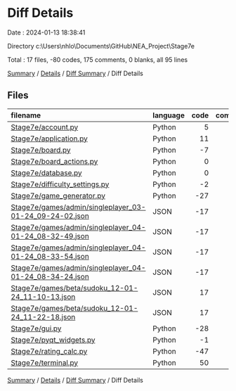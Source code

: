 # Diff Details

Date : 2024-01-13 18:38:41

Directory c:\\Users\\nhlo\\Documents\\GitHub\\NEA_Project\\Stage7e

Total : 17 files,  -80 codes, 175 comments, 0 blanks, all 95 lines

[Summary](results.md) / [Details](details.md) / [Diff Summary](diff.md) / Diff Details

## Files
| filename | language | code | comment | blank | total |
| :--- | :--- | ---: | ---: | ---: | ---: |
| [Stage7e/account.py](/Stage7e/account.py) | Python | 5 | 2 | 3 | 10 |
| [Stage7e/application.py](/Stage7e/application.py) | Python | 11 | 0 | 3 | 14 |
| [Stage7e/board.py](/Stage7e/board.py) | Python | -7 | 0 | -2 | -9 |
| [Stage7e/board_actions.py](/Stage7e/board_actions.py) | Python | 0 | 0 | 1 | 1 |
| [Stage7e/database.py](/Stage7e/database.py) | Python | 0 | 2 | 0 | 2 |
| [Stage7e/difficulty_settings.py](/Stage7e/difficulty_settings.py) | Python | -2 | 2 | 0 | 0 |
| [Stage7e/game_generator.py](/Stage7e/game_generator.py) | Python | -27 | 0 | -9 | -36 |
| [Stage7e/games/admin/singleplayer_03-01-24_09-24-02.json](/Stage7e/games/admin/singleplayer_03-01-24_09-24-02.json) | JSON | -17 | 0 | 0 | -17 |
| [Stage7e/games/admin/singleplayer_04-01-24_08-32-49.json](/Stage7e/games/admin/singleplayer_04-01-24_08-32-49.json) | JSON | -17 | 0 | 0 | -17 |
| [Stage7e/games/admin/singleplayer_04-01-24_08-33-54.json](/Stage7e/games/admin/singleplayer_04-01-24_08-33-54.json) | JSON | -17 | 0 | 0 | -17 |
| [Stage7e/games/admin/singleplayer_04-01-24_08-34-24.json](/Stage7e/games/admin/singleplayer_04-01-24_08-34-24.json) | JSON | -17 | 0 | 0 | -17 |
| [Stage7e/games/beta/sudoku_12-01-24_11-10-13.json](/Stage7e/games/beta/sudoku_12-01-24_11-10-13.json) | JSON | 17 | 0 | 0 | 17 |
| [Stage7e/games/beta/sudoku_12-01-24_11-22-18.json](/Stage7e/games/beta/sudoku_12-01-24_11-22-18.json) | JSON | 17 | 0 | 0 | 17 |
| [Stage7e/gui.py](/Stage7e/gui.py) | Python | -28 | 123 | 3 | 98 |
| [Stage7e/pyqt_widgets.py](/Stage7e/pyqt_widgets.py) | Python | -1 | 33 | 0 | 32 |
| [Stage7e/rating_calc.py](/Stage7e/rating_calc.py) | Python | -47 | 6 | -1 | -42 |
| [Stage7e/terminal.py](/Stage7e/terminal.py) | Python | 50 | 7 | 2 | 59 |

[Summary](results.md) / [Details](details.md) / [Diff Summary](diff.md) / Diff Details